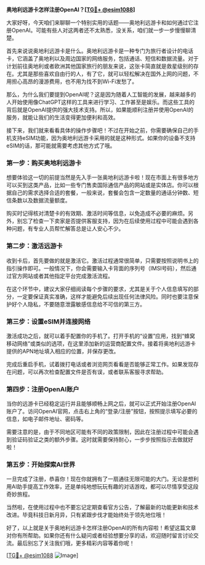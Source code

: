 **奥地利远游卡怎样注册OpenAI？[[TG💪+ @esim1088](https://t.me/s/esim1088)]**

大家好呀，今天咱们来聊聊一个特别实用的话题——奥地利远游卡和如何通过它注册OpenAI。可能有些人对这两者还不太熟悉，没关系，咱们就一步一步慢慢聊清楚。

首先来说说奥地利远游卡是什么。奥地利远游卡是一种专门为旅行者设计的电话卡，它涵盖了奥地利以及周边国家的网络服务，包括通话、短信和数据流量。对于计划前往奥地利或者欧洲其他国家旅行的朋友来说，这张卡简直就是救星级别的存在。尤其是那些喜欢自由行的人，有了它，就可以轻松解决在国外上网的问题，不用担心高昂的漫游费用，也不用为找不到Wi-Fi发愁了。

那么，为什么我们要提到OpenAI呢？这是因为随着人工智能的发展，越来越多的人开始使用像ChatGPT这样的工具来进行学习、工作甚至是娱乐。而这些工具的背后就是OpenAI提供的强大技术支持。所以，如果能顺利注册并使用OpenAI的服务，就能让我们的生活变得更加便利和高效。

接下来，我们就来看看具体的操作步骤吧！不过在开始之前，你需要确保自己的手机支持eSIM功能，因为奥地利远游卡采用的就是这种形式。如果你的设备不支持eSIM的话，那可能就需要考虑其他方式了哦。

### 第一步：购买奥地利远游卡

想要体验这一切的前提当然是先入手一张奥地利远游卡啦！现在市面上有很多地方可以买到这类产品，比如一些专门售卖国际通信产品的网站或是实体店。你可以根据自己的需求选择合适的套餐，一般来说，套餐会包含一定数量的通话分钟数、短信条数以及数据流量额度。

购买时记得核对清楚卡的有效期、激活时间等信息，以免造成不必要的麻烦。另外，别忘了检查一下卖家是否提供客服支持，因为在后续使用过程中可能会遇到各种问题，有专业人员帮忙解答总是让人安心不少。

### 第二步：激活远游卡

收到卡后，首先要做的就是激活它。激活过程通常很简单，只需要按照说明书上的指引操作即可。一般情况下，你会需要输入卡背面的序列号（IMSI号码），然后通过官方网站或者其他指定平台完成激活流程。

在这个环节中，建议大家仔细阅读每个步骤的要求，尤其是关于个人信息填写的部分，一定要保证真实准确，这样才能避免后续出现任何法律风险。同时也要注意保护好个人隐私，不要随意泄露敏感信息给不可信的第三方。

### 第三步：设置eSIM并连接网络

激活成功之后，就可以着手配置你的手机了。打开手机的“设置”应用，找到“蜂窝移动网络”或类似的选项，在这里添加新的运营商配置文件。接着将奥地利远游卡提供的APN地址填入相应的位置，并保存更改。

完成后重启手机，试着拨打电话或者浏览网页看看是否能够正常工作。如果发现存在问题，可以再次检查配置文件是否有误，或者联系客服寻求帮助。

### 第四步：注册OpenAI账户

当你的远游卡已经稳定运行并且能够顺畅上网之后，就可以正式开始注册OpenAI账户了。访问OpenAI官网，点击右上角的“登录/注册”按钮，按照提示填写必要的信息，如电子邮件地址、密码等。

需要注意的是，由于不同地区可能有不同的政策限制，因此在注册过程中可能会遇到验证码验证之类的额外步骤。这时就需要保持耐心，一步步按照指示去做就好啦！

### 第五步：开始探索AI世界

一旦完成了注册，恭喜你！现在你就拥有了一扇通往无限可能的大门。无论是想利用AI助手提高工作效率，还是单纯地想玩玩有趣的对话游戏，都可以尽情享受这段奇妙旅程。

当然啦，在使用过程中也不要忘记定期查看官方公告，了解最新的功能更新和技术改进。毕竟科技日新月异，只有紧跟步伐才能始终处于领先地位哦！

好了，以上就是关于奥地利远游卡怎样注册OpenAI的所有内容啦！希望这篇文章对你有所帮助。如果你还有什么疑问或者经验想要分享的话，欢迎随时留言讨论交流。最后别忘了关注我们哦，更多精彩内容等着你呢！

[[TG💪+ @esim1088](https://t.me/s/esim1088) ![Image](https://i.postimg.cc/4NQfJmqS/Snipaste-2025-05-13-00-14-12.png)]